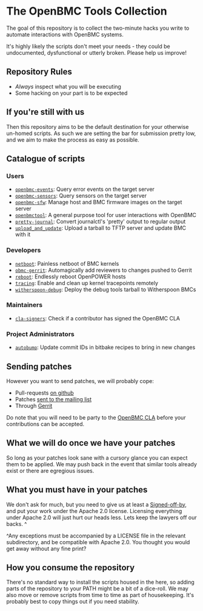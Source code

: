 # The OpenBMC Tools Collection

The goal of this repository is to collect the two-minute hacks you write to
automate interactions with OpenBMC systems.

It's highly likely the scripts don't meet your needs - they could be
undocumented, dysfunctional or utterly broken. Please help us improve!

## Repository Rules

* _Always_ inspect what you will be executing
* Some hacking on your part is to be expected

## If you're still with us

Then this repository aims to be the default destination for your otherwise
un-homed scripts. As such we are setting the bar for submission pretty low,
and we aim to make the process as easy as possible.

## Catalogue of scripts

### Users

* [`openbmc-events`](geissonator/openbmc-events/): Query error events on the target server
* [`openbmc-sensors`](geissonator/openbmc-events/): Query sensors on the target server
* [`openbmc-sfw`](geissonator/openbmc-events/): Manage host and BMC firmware images on the target server
* [`openbmctool`](thalerj/): A general purpose tool for user interactions with OpenBMC
* [`pretty-journal`](post-process/): Convert journalctl's 'pretty' output to regular output
* [`upload_and_update`](leiyu/): Upload a tarball to TFTP server and update BMC with it

### Developers

* [`netboot`](amboar/obmc-scripts/netboot/): Painless netboot of BMC kernels
* [`obmc-gerrit`](amboar/obmc-scripts/maintainers/): Automagically add reviewers to changes pushed to Gerrit
* [`reboot`](amboar/obmc-scripts/reboot/): Endlessly reboot OpenPOWER hosts
* [`tracing`](amboar/obmc-scripts/tracing/): Enable and clean up kernel tracepoints remotely
* [`witherspoon-debug`](amboar/obmc-scripts/witherspoon-debug/): Deploy the debug tools tarball to Witherspoon BMCs

### Maintainers

* [`cla-signers`](emilyshaffer/cla-signers): Check if a contributor has signed the OpenBMC CLA

### Project Administrators

* [`autobump`](infra/): Update commit IDs in bitbake recipes to bring in new changes

## Sending patches

However you want to send patches, we will probably cope:

* Pull-requests [on github](https://github.com/openbmc/openbmc-tools)
* Patches [sent to the mailing list](https://lists.ozlabs.org/listinfo/openbmc)
* Through [Gerrit](https://gerrit.openbmc-project.xyz/)

Do note that you will need to be party to the [OpenBMC
CLA](https://github.com/openbmc/docs/blob/master/contributing.md#submitting-changes-via-gerrit-server)
before your contributions can be accepted.

## What we will do once we have your patches

So long as your patches look sane with a cursory glance you can expect them to
be applied. We may push back in the event that similar tools already exist or
there are egregious issues.

## What you must have in your patches

We don't ask for much, but you need to give us at least a
[Signed-off-by](https://developercertificate.org/), and put your work under the
Apache 2.0 license. Licensing everything under Apache 2.0 will just hurt our
heads less. Lets keep the lawyers off our backs. ^

^Any exceptions must be accompanied by a LICENSE file in the relevant
subdirectory, and be compatible with Apache 2.0. You thought you would get away
without any fine print?

## How you consume the repository

There's no standard way to install the scripts housed in the here, so adding
parts of the repository to your PATH might be a bit of a dice-roll. We may also
move or remove scripts from time to time as part of housekeeping. It's probably
best to copy things out if you need stability.
